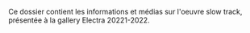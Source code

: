 
 Ce dossier contient les informations et médias sur l'oeuvre slow track, présentée à la  gallery Electra 20221-2022.
